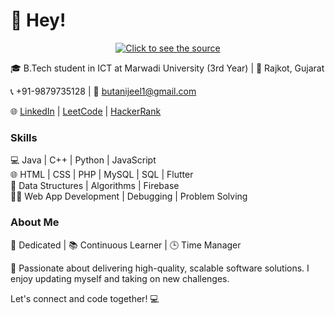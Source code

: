 # 👋 Hey! 

<div align="center">
	<a class="link" href="https://github.com/codeflowjs/codeflowjs/blame/main/header.svg">
		<img class="image" src="header.svg" alt="Click to see the source">
	</a>
</div>

🎓 B.Tech student in ICT at Marwadi University (3rd Year) | 📍 Rajkot, Gujarat

📞 +91-9879735128 | 📧 butanijeel1@gmail.com

🌐 [LinkedIn](https://www.linkedin.com/in/jeel-butani-a71068223/) | [LeetCode](https://leetcode.com/jeel_1428/) | [HackerRank](https://www.hackerrank.com/butanijeel1)

### Skills

💻 Java | C++ | Python | JavaScript <br>
🌐 HTML | CSS | PHP | MySQL | SQL | Flutter<br>
🧠 Data Structures | Algorithms | Firebase<br>
👨‍💻 Web App Development | Debugging | Problem Solving <br>



### About Me

🌟 Dedicated | 📚 Continuous Learner | 🕒 Time Manager

🚀 Passionate about delivering high-quality, scalable software solutions. I enjoy updating myself and taking on new challenges.

Let's connect and code together! 💻

